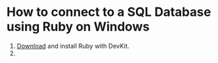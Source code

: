 # How to connect to a SQL Database using Ruby on Windows

1. [Download](https://rubyinstaller.org/downloads/) and install Ruby with DevKit.
2. 
